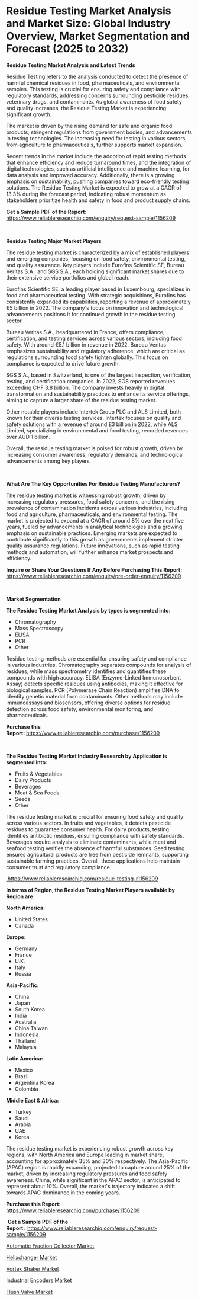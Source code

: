 <p><h1>Residue Testing Market Analysis and Market Size: Global Industry Overview, Market Segmentation and Forecast (2025 to 2032)</h1></p><p><strong>Residue Testing Market Analysis and Latest Trends</strong></p>
<p><p>Residue Testing refers to the analysis conducted to detect the presence of harmful chemical residues in food, pharmaceuticals, and environmental samples. This testing is crucial for ensuring safety and compliance with regulatory standards, addressing concerns surrounding pesticide residues, veterinary drugs, and contaminants. As global awareness of food safety and quality increases, the Residue Testing Market is experiencing significant growth. </p><p>The market is driven by the rising demand for safe and organic food products, stringent regulations from government bodies, and advancements in testing technologies. The increasing need for testing in various sectors, from agriculture to pharmaceuticals, further supports market expansion. </p><p>Recent trends in the market include the adoption of rapid testing methods that enhance efficiency and reduce turnaround times, and the integration of digital technologies, such as artificial intelligence and machine learning, for data analysis and improved accuracy. Additionally, there is a growing emphasis on sustainability, pushing companies toward eco-friendly testing solutions. The Residue Testing Market is expected to grow at a CAGR of 13.3% during the forecast period, indicating robust momentum as stakeholders prioritize health and safety in food and product supply chains.</p></p>
<p><strong>Get a Sample PDF of the Report:&nbsp;</strong> <a href="https://www.reliableresearchiq.com/enquiry/request-sample/1156209?utm_campaign=1906&utm_medium=2&utm_source=Github&utm_content=ia&utm_term=10042025&utm_id=residue-testing">https://www.reliableresearchiq.com/enquiry/request-sample/1156209</a></p>
<p>&nbsp;</p>
<p><strong>Residue Testing Major Market Players</strong></p>
<p><p>The residue testing market is characterized by a mix of established players and emerging companies, focusing on food safety, environmental testing, and quality assurance. Key players include Eurofins Scientific SE, Bureau Veritas S.A., and SGS S.A., each holding significant market shares due to their extensive service portfolios and global reach.</p><p>Eurofins Scientific SE, a leading player based in Luxembourg, specializes in food and pharmaceutical testing. With strategic acquisitions, Eurofins has consistently expanded its capabilities, reporting a revenue of approximately €5 billion in 2022. The company's focus on innovation and technological advancements positions it for continued growth in the residue testing sector.</p><p>Bureau Veritas S.A., headquartered in France, offers compliance, certification, and testing services across various sectors, including food safety. With around €5.1 billion in revenue in 2022, Bureau Veritas emphasizes sustainability and regulatory adherence, which are critical as regulations surrounding food safety tighten globally. This focus on compliance is expected to drive future growth.</p><p>SGS S.A., based in Switzerland, is one of the largest inspection, verification, testing, and certification companies. In 2022, SGS reported revenues exceeding CHF 3.8 billion. The company invests heavily in digital transformation and sustainability practices to enhance its service offerings, aiming to capture a larger share of the residue testing market.</p><p>Other notable players include Intertek Group PLC and ALS Limited, both known for their diverse testing services. Intertek focuses on quality and safety solutions with a revenue of around £3 billion in 2022, while ALS Limited, specializing in environmental and food testing, recorded revenues over AUD 1 billion.</p><p>Overall, the residue testing market is poised for robust growth, driven by increasing consumer awareness, regulatory demands, and technological advancements among key players.</p></p>
<p>&nbsp;</p>
<p><strong>What Are The Key Opportunities For Residue Testing Manufacturers?</strong></p>
<p><p>The residue testing market is witnessing robust growth, driven by increasing regulatory pressures, food safety concerns, and the rising prevalence of contamination incidents across various industries, including food and agriculture, pharmaceuticals, and environmental testing. The market is projected to expand at a CAGR of around 8% over the next five years, fueled by advancements in analytical technologies and a growing emphasis on sustainable practices. Emerging markets are expected to contribute significantly to this growth as governments implement stricter quality assurance regulations. Future innovations, such as rapid testing methods and automation, will further enhance market prospects and efficiency.</p></p>
<p><strong>Inquire or Share Your Questions If Any Before Purchasing This Report:</strong> <a href="https://www.reliableresearchiq.com/enquiry/pre-order-enquiry/1156209?utm_campaign=1906&utm_medium=2&utm_source=Github&utm_content=ia&utm_term=10042025&utm_id=residue-testing">https://www.reliableresearchiq.com/enquiry/pre-order-enquiry/1156209</a></p>
<p>&nbsp;</p>
<p><strong>Market Segmentation</strong></p>
<p><strong>The Residue Testing Market Analysis by types is segmented into:</strong></p>
<p><ul><li>Chromatography</li><li>Mass Spectroscopy</li><li>ELISA</li><li>PCR</li><li>Other</li></ul></p>
<p><p>Residue testing methods are essential for ensuring safety and compliance in various industries. Chromatography separates compounds for analysis of residues, while mass spectrometry identifies and quantifies these compounds with high accuracy. ELISA (Enzyme-Linked Immunosorbent Assay) detects specific residues using antibodies, making it effective for biological samples. PCR (Polymerase Chain Reaction) amplifies DNA to identify genetic material from contaminants. Other methods may include immunoassays and biosensors, offering diverse options for residue detection across food safety, environmental monitoring, and pharmaceuticals.</p></p>
<p><strong>Purchase this Report:&nbsp;</strong><a href="https://www.reliableresearchiq.com/purchase/1156209?utm_campaign=1906&utm_medium=2&utm_source=Github&utm_content=ia&utm_term=10042025&utm_id=residue-testing">https://www.reliableresearchiq.com/purchase/1156209</a></p>
<p>&nbsp;</p>
<p><strong>The Residue Testing Market Industry Research by Application is segmented into:</strong></p>
<p><ul><li>Fruits & Vegetables</li><li>Dairy Products</li><li>Beverages</li><li>Meat & Sea Foods</li><li>Seeds</li><li>Other</li></ul></p>
<p><p>The residue testing market is crucial for ensuring food safety and quality across various sectors. In fruits and vegetables, it detects pesticide residues to guarantee consumer health. For dairy products, testing identifies antibiotic residues, ensuring compliance with safety standards. Beverages require analysis to eliminate contaminants, while meat and seafood testing verifies the absence of harmful substances. Seed testing ensures agricultural products are free from pesticide remnants, supporting sustainable farming practices. Overall, these applications help maintain consumer trust and regulatory compliance.</p></p>
<p><a href="https://www.reliableresearchiq.com/residue-testing-r1156209?utm_campaign=1906&utm_medium=2&utm_source=Github&utm_content=ia&utm_term=10042025&utm_id=residue-testing">&nbsp;https://www.reliableresearchiq.com/residue-testing-r1156209</a></p>
<p><strong>In terms of Region, the Residue Testing Market Players available by Region are:</strong></p>
<p>
    <p> <strong> North America: </strong>
        <ul>
            <li>United States</li>
            <li>Canada</li>
        </ul>
        </p> 
    <p> <strong> Europe: </strong>
        <ul>
            <li>Germany</li>
            <li>France</li>
            <li>U.K.</li>
            <li>Italy</li>
            <li>Russia</li>
        </ul>
        </p> 
    <p> <strong> Asia-Pacific: </strong>
        <ul>
            <li>China</li>
            <li>Japan</li>
            <li>South Korea</li>
            <li>India</li>
            <li>Australia</li>
            <li>China Taiwan</li>
            <li>Indonesia</li>
            <li>Thailand</li>
            <li>Malaysia</li>
        </ul>
        </p> 
    <p> <strong> Latin America: </strong>
        <ul>
            <li>Mexico</li>
            <li>Brazil</li>
            <li>Argentina Korea</li>
            <li>Colombia</li>
        </ul>
        </p> 
    <p> <strong> Middle East & Africa: </strong>
        <ul>
            <li>Turkey</li>
            <li>Saudi</li>
            <li>Arabia</li>
            <li>UAE</li>
            <li>Korea</li>
        </ul>
    </p>
    </p>
<p><p>The residue testing market is experiencing robust growth across key regions, with North America and Europe leading in market share, accounting for approximately 35% and 30% respectively. The Asia-Pacific (APAC) region is rapidly expanding, projected to capture around 25% of the market, driven by increasing regulatory pressures and food safety awareness. China, while significant in the APAC sector, is anticipated to represent about 10%. Overall, the market's trajectory indicates a shift towards APAC dominance in the coming years.</p></p>
<p><strong>Purchase this Report: </strong><a href="https://www.reliableresearchiq.com/purchase/1156209?utm_campaign=1906&utm_medium=2&utm_source=Github&utm_content=ia&utm_term=10042025&utm_id=residue-testing">https://www.reliableresearchiq.com/purchase/1156209</a></p>
<p>&nbsp;<strong>Get a Sample PDF of the Report:&nbsp;&nbsp;</strong><a href="https://www.reliableresearchiq.com/enquiry/request-sample/1156209?utm_campaign=1906&utm_medium=2&utm_source=Github&utm_content=ia&utm_term=10042025&utm_id=residue-testing">https://www.reliableresearchiq.com/enquiry/request-sample/1156209</a></p>
<p><strong></strong></p>
<p><p><a href="https://github.com/hoganemken50/Market-Research-Report-List-1/blob/main/automatic-fraction-collector-market.md?utm_campaign=1906&utm_medium=2&utm_source=Github&utm_content=ia&utm_term=10042025&utm_id=residue-testing">Automatic Fraction Collector Market</a></p><p><a href="https://github.com/ujanoandryvw/Market-Research-Report-List-1/blob/main/helixchanger-market.md?utm_campaign=1906&utm_medium=2&utm_source=Github&utm_content=ia&utm_term=10042025&utm_id=residue-testing">Helixchanger Market</a></p><p><a href="https://github.com/bauzolesco/Market-Research-Report-List-1/blob/main/vortex-shaker-market.md?utm_campaign=1906&utm_medium=2&utm_source=Github&utm_content=ia&utm_term=10042025&utm_id=residue-testing">Vortex Shaker Market</a></p><p><a href="https://github.com/alablisepah/Market-Research-Report-List-1/blob/main/industrial-encoders-market.md?utm_campaign=1906&utm_medium=2&utm_source=Github&utm_content=ia&utm_term=10042025&utm_id=residue-testing">Industrial Encoders Market</a></p><p><a href="https://github.com/kuziaaring40/Market-Research-Report-List-1/blob/main/flush-valve-market.md?utm_campaign=1906&utm_medium=2&utm_source=Github&utm_content=ia&utm_term=10042025&utm_id=residue-testing">Flush Valve Market</a></p></p>